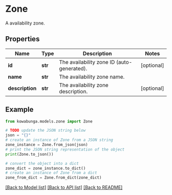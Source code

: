 # Zone

A availability zone.

## Properties

Name | Type | Description | Notes
------------ | ------------- | ------------- | -------------
**id** | **str** | The availability zone ID (auto-generated). | [optional] 
**name** | **str** | The availability zone name. | 
**description** | **str** | The availability zone description. | [optional] 

## Example

```python
from kowabunga.models.zone import Zone

# TODO update the JSON string below
json = "{}"
# create an instance of Zone from a JSON string
zone_instance = Zone.from_json(json)
# print the JSON string representation of the object
print(Zone.to_json())

# convert the object into a dict
zone_dict = zone_instance.to_dict()
# create an instance of Zone from a dict
zone_from_dict = Zone.from_dict(zone_dict)
```
[[Back to Model list]](../README.md#documentation-for-models) [[Back to API list]](../README.md#documentation-for-api-endpoints) [[Back to README]](../README.md)


